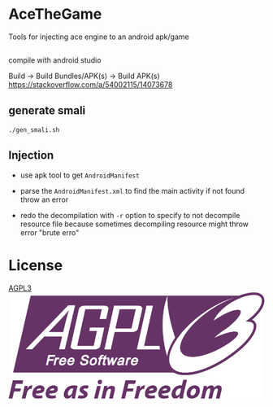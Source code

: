 # AceTheGame
Tools for injecting ace engine
to an android apk/game
## 

compile with android studio

Build -> Build Bundles/APK(s) -> Build APK(s)
https://stackoverflow.com/a/54002115/14073678

## generate smali

```sh
./gen_smali.sh
```
## Injection

- use apk tool to get `AndroidManifest`

- parse the `AndroidManifest.xml` to find
  the main activity if not found throw an error

- redo the decompilation with `-r` option 
  to specify to not decompile resource file
  because sometimes decompiling resource might
  throw error "brute erro"


# License
[AGPL3](./LICENSE)
![](./docs/asset/License.png)


